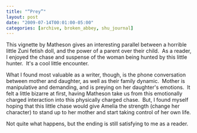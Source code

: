 ```yaml
---
title: "“Prey”"
layout: post
date: "2009-07-14T00:01:00-05:00"
categories: [archive, broken_abbey, shu_journal]
---
```


This vignette by Matheson gives an interesting parallel between a horrible
little Zuni fetish doll, and the power of a parent over their child.  As a
reader, I enjoyed the chase and suspense of the woman being hunted by this
little hunter.  It's a cool little encounter.

What I found most valuable as a writer, though, is the phone conversation
between mother and daughter, as well as their family dynamic.  Mother is
manipulative and demanding, and is preying on her daughter's emotions.  It felt
a little bizarre at first, having Matheson take us from this emotionally charged
interaction into this physically charged chase.  But, I found myself hoping that
this little chase would give Amelia the strength (change her character) to stand
up to her mother and start taking control of her own life.

Not quite what happens, but the ending is still satisfying to me as a reader.
